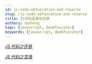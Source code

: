 ```yaml
---
id: js-code-obfuscation-and-reverse
slug: /js-code-obfuscation-and-reverse
title: JS代码混淆与还原
authors: dasheng
tags: [javascript, deobfuscator]
keywords: [javascript, deobfuscator]
---
```


<!-- truncate -->

[JS 代码之还原](/blog/js-code-deobfuscator)

[JS 代码之混淆](/blog/js-code-obfuscator)
